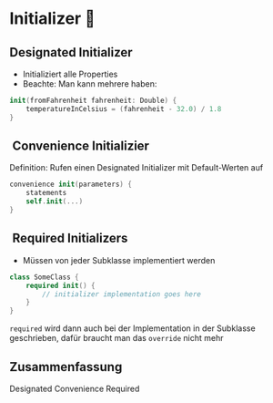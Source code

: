 # Initializer 🛫

## Designated Initializer
- Initializiert alle Properties
- Beachte: Man kann mehrere haben:

```swift
init(fromFahrenheit fahrenheit: Double) {
	temperatureInCelsius = (fahrenheit - 32.0) / 1.8
}
```

##  Convenience Initializier

Definition: Rufen einen Designated Initializer mit Default-Werten auf

```swift
convenience init(parameters) {
    statements
	self.init(...)
}
```

##  Required Initializers

- Müssen von jeder Subklasse implementiert werden

```swift
class SomeClass {
    required init() {
        // initializer implementation goes here
    }
}
```

`required` wird dann auch bei der Implementation in der Subklasse geschrieben, dafür braucht man das `override` nicht mehr

## Zusammenfassung
Designated
Convenience
Required
